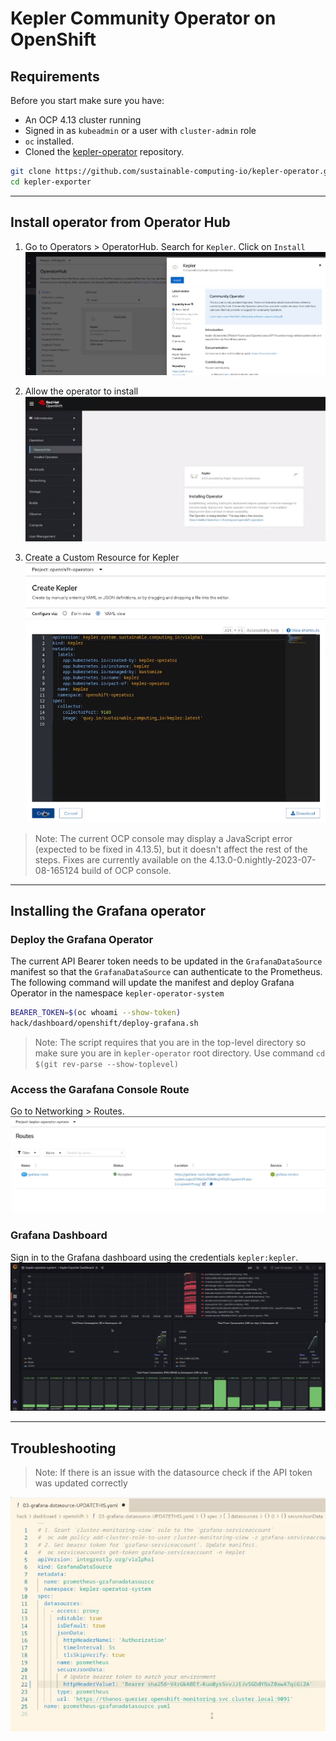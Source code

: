 # Kepler Community Operator on OpenShift

## Requirements

Before you start make sure you have:

- An OCP 4.13 cluster running
- Signed in as `kubeadmin` or a user with `cluster-admin` role
- `oc` installed.
- Cloned the [kepler-operator](https://github.com/sustainable-computing-io/kepler-operator/) repository.
```sh
git clone https://github.com/sustainable-computing-io/kepler-operator.git
cd kepler-exporter
```
---
## Install operator from Operator Hub

1. Go to Operators > OperatorHub. Search for `Kepler`. Click on `Install` 
![](../fig/ocp_installation/operator_installation_ocp_1.png)

2. Allow the operator to install
![](../fig/ocp_installation/operator_installation_ocp_7.png)

3. Create a Custom Resource for Kepler 
![](../fig/ocp_installation/operator_installation_ocp_2.png)
> Note: The current OCP console may display a JavaScript error (expected to be fixed in 4.13.5), but it doesn't affect the rest of the steps. Fixes are currently available on the 4.13.0-0.nightly-2023-07-08-165124 build of OCP console.

---
## Installing the Grafana operator

### Deploy the Grafana Operator

The current API Bearer token needs to be updated in the `GrafanaDataSource` manifest so that the `GrafanaDataSource` can authenticate to the Prometheus. The following command will update the manifest and deploy Grafana Operator in the namespace `kepler-operator-system`

```sh
BEARER_TOKEN=$(oc whoami --show-token)
hack/dashboard/openshift/deploy-grafana.sh
```
> Note: The script requires that you are in the top-level directory so make sure you are in `kepler-operator` root directory. Use command `cd $(git rev-parse --show-toplevel)`

### Access the Garafana Console Route
Go to Networking > Routes.
![](../fig/ocp_installation/operator_installation_ocp_5.png)

### Grafana Dashboard
Sign in to the Grafana dashboard using the credentials `kepler:kepler`.
![](../fig/ocp_installation/operator_installation_ocp_6.png)

---

## Troubleshooting

> Note: If there is an issue with the datasource check if the API token was updated correctly

![](../fig/ocp_installation/operator_installation_ocp_3.png)
